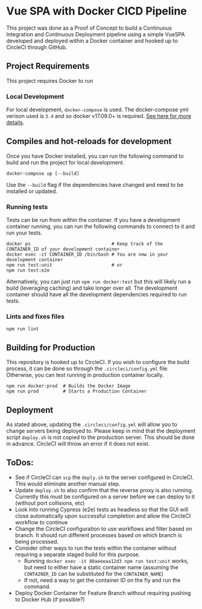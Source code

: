 # Vue SPA with Docker CICD Pipeline

This project was done as a Proof of Concept to build a Continuous Integration and Continuous Deployment pipeline using a simple VueSPA developed and deployed within a Docker container and hooked up to CircleCI through GitHub.

## Project Requirements
This project requires Docker to run

### Local Development
For local development, `docker-compose` is used. The docker-compose yml verison used is `3.4` and so docker v17.09.0+ is required. [See here for more details](https://docs.docker.com/compose/compose-file/compose-versioning/).

## Compiles and hot-reloads for development
Once you have Docker installed, you can run the following command to build and run the project for local development.

```
docker-compose up [--build]
```

Use the `--build` flag if the dependencies have changed and need to be installed or updated.

### Running tests
Tests can be run from within the container. If you have a development container running, you can run the following commands to connect to it and run your tests.

```
docker ps                              # Keep track of the CONTAINER_ID of your development container
docker exec -it CONTAINER_ID /bin/bash # You are now in your development container
npm run test:unit                      # or
npm run test:e2e
```

Alternatively, you can just run `npm run docker:test` but this will likely run a build (leveraging caching) and take longer over all. The development container should have all the development dependencies required to run tests.

### Lints and fixes files
```
npm run lint
```

## Building for Production
This repository is hooked up to CircleCI. If you wish to configure the build process, it can be done so through the `.circleci/config.yml` file. Otherwise, you can test running in production container locally.

```
npm run docker:prod  # Builds the Docker Image
npm run prod         # Starts a Production Container
```

## Deployment
As stated above, updating the `.circleci/config.yml` will allow you to change servers being deployed to. Please keep in mind that the deployment script `deploy.sh` is not copied to the production server. This should be done in advance. CircleCI will throw an error if it does not exist.

## ToDos:

- See if CircleCI can `scp` the `deply.sh` to the server configured in CircleCI. This would eliminate another manual step.
- Update `deploy.sh` to also confirm that the reverse proxy is also running. Currently this must be configured on a server before we can deploy to it (without port collisions, etc)
- Look into running Cypress (e2e) tests as headless so that the GUI will close automatically upon successful completion and allow the CircleCI workflow to continue
- Change the CircleCI configuration to use workflows and filter based on branch. It should run different processes based on which branch is being processed.
- Consider other ways to run the tests within the container without requiring a separate staged build for this purpose.
  - Running `docker exec -it 80aeeeaa12d3 npm run test:unit` works, but need to either have a static container name (assuming the `CONTAINER_ID` can be substituted for the `CONTAINER_NAME`)
  - If not, need a way to get the container ID on the fly and run the command.
- Deploy Docker Container for Feature Branch without requiring pushing to Docker Hub (if possible?)
